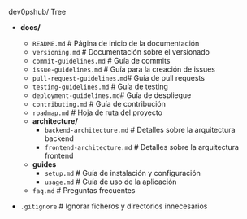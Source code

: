 dev0pshub/
Tree
- **docs/**
  - `README.md`               # Página de inicio de la documentación
  - `versioning.md`           # Documentación sobre el versionado
  - `commit-guidelines.md`    # Guía de commits
  - `issue-guidelines.md`     # Guía para la creación de issues
  - `pull-request-guidelines.md`# Guía de pull requests
  - `testing-guidelines.md`   # Guía de testing
  - `deployment-guidelines.md`# Guía de despliegue
  - `contributing.md`         # Guía de contribución
  - `roadmap.md`              # Hoja de ruta del proyecto
  - **architecture/**
    - `backend-architecture.md`  # Detalles sobre la arquitectura backend
    - `frontend-architecture.md` # Detalles sobre la arquitectura frontend
  - **guides**
    - `setup.md`               # Guía de instalación y configuración
    - `usage.md`               # Guía de uso de la aplicación
  - `faq.md`                    # Preguntas frecuentes

- `.gitignore`                  # Ignorar ficheros y directorios innecesarios